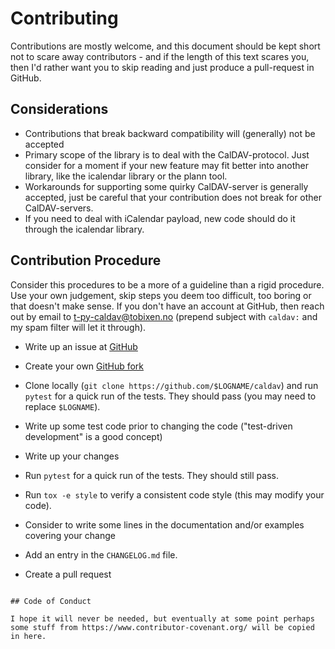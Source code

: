 # Contributing

Contributions are mostly welcome, and this document should be kept short not to scare away contributors - and if the length of this text scares you, then I'd rather want you to skip reading and just produce a pull-request in GitHub.

## Considerations

* Contributions that break backward compatibility will (generally) not be accepted
* Primary scope of the library is to deal with the CalDAV-protocol.  Just consider for a moment if your new feature may fit better into another library, like the icalendar library or the plann tool.
* Workarounds for supporting some quirky CalDAV-server is generally accepted, just be careful that your contribution does not break for other CalDAV-servers.
* If you need to deal with iCalendar payload, new code should do it through the icalendar library.

## Contribution Procedure

Consider this procedures to be a more of a guideline than a rigid procedure.  Use your own judgement, skip steps you deem too difficult, too boring or that doesn't make sense.  If you don't have an account at GitHub, then reach out by email to t-py-caldav@tobixen.no (prepend subject with `caldav:` and my spam filter will let it through).

* Write up an issue at [GitHub](https://github.com/python-caldav/caldav/issues/new)

* Create your own [GitHub fork](https://github.com/python-caldav/caldav/fork)

* Clone locally (`git clone https://github.com/$LOGNAME/caldav`) and run `pytest` for a quick run of the tests.  They should pass (you may need to replace `$LOGNAME`).

* Write up some test code prior to changing the code ("test-driven development" is a good concept)

* Write up your changes

* Run `pytest` for a quick run of the tests.  They should still pass.

* Run `tox -e style` to verify a consistent code style (this may modify your code).

* Consider to write some lines in the documentation and/or examples covering your change

* Add an entry in the `CHANGELOG.md` file.

* Create a pull request
```

## Code of Conduct

I hope it will never be needed, but eventually at some point perhaps some stuff from https://www.contributor-covenant.org/ will be copied in here.
